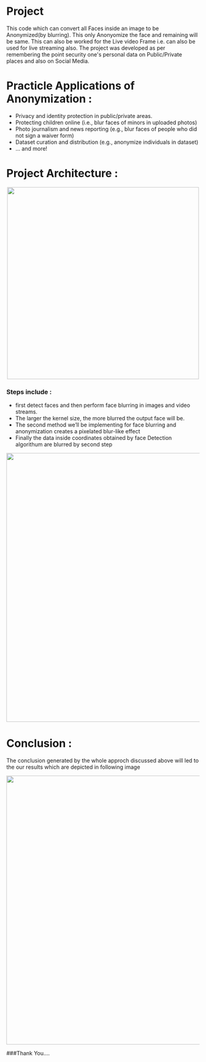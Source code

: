 Project
============================================================================================
This code which can convert all Faces inside an image to be Anonymized(by blurring). This only Anonyomize the face and remaining will be same. This can also be worked for the Live video Frame i.e. can also be used for live streaming also. The project was developed as per remembering the point security one's personal data on Public/Private places and also on Social Media.

Practicle Applications of Anonymization : 
============================================================================================
- Privacy and identity protection in public/private areas.
- Protecting children online (i.e., blur faces of minors in uploaded photos)
- Photo journalism and news reporting (e.g., blur faces of people who did not sign a waiver form)
- Dataset curation and distribution (e.g., anonymize individuals in dataset)
- … and more!

Project Architecture : 
============================================================================================
<p align = "center">
<img src="https://www.pyimagesearch.com/wp-content/uploads/2020/04/opencv_face_blurring_steps.png" width="500">
</p>

### Steps include : 
- first detect faces and then perform face blurring in images and video streams.
- The larger the kernel size, the more blurred the output face will be.
- The second method we’ll be implementing for face blurring and anonymization creates a pixelated blur-like effect 
- Finally the data inside coordinates obtained by face Detection algorithum are blurred by second step 

<p align = "left">
<img src="https://www.pyimagesearch.com/wp-content/uploads/2020/04/opencv_face_blurring_tom_king.jpg" width="700">
</p>

Conclusion : 
=============================================================================================
The conclusion generated by the whole approch discussed above will led to the our results which are depicted in following image
<p align = "center">
<img src = "https://raw.githubusercontent.com/rawat126/Computer-Vision-projects/master/Anonyomize(Blur)%20me/sample_test.jpg", width = 700>
</p> 

###Thank You....
